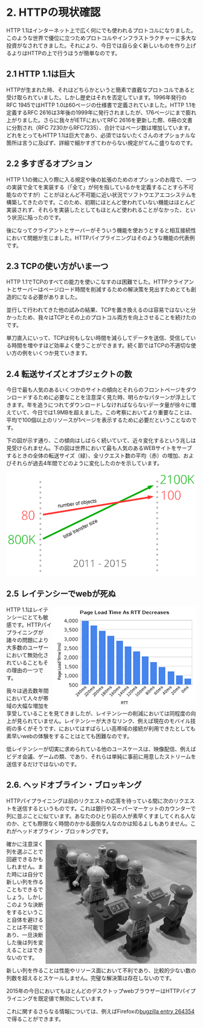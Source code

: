 # 2. HTTPの現状確認

HTTP 1.1はインターネット上で広く何にでも使われるプロトコルになりました。このような世界で優位に立つためプロトコルやインフラストラクチャーに多大な投資がなされてきました。それにより、今日では自ら全く新しいものを作り上げるよりはHTTPの上で行うほうが簡単なのです。

## 2.1 HTTP 1.1は巨大

HTTPが生まれた時、それはどちらかというと簡素で直截なプロトコルであると受け取られていました。しかし歴史はそれを否定しています。1996年発行のRFC 1945ではHTTP 1.0は60ページの仕様書で定義されていました。HTTP 1.1を定義するRFC 2616は3年後の1999年に発行されましたが、176ページにまで膨れ上がりました。さらに我々がIETFにおいてRFC 2616を更新した際、6冊の文書に分割され（RFC 7230からRFC7235）、合計ではページ数は増加しています。どれをとってもHTTP 1.1は巨大であり、必須ではないたくさんのオプショナルな箇所は言うに及ばず、詳細で細かすぎてわからない規定がてんこ盛りなのです。

## 2.2 多すぎるオプション

HTTP 1.1の微に入り際に入る規定や後の拡張のためのオプションのお陰で、一つの実装で全てを実装する（「全て」が何を指しているかを定義することすら不可能なのですが）ことがほとんど不可能に近い状況でソフトウエアエコシステムを構築してきたのです。このため、初期にほとんど使われていない機能はほとんど実装されず、それらを実装したとしてもほとんど使われることがなかった、という状況に陥ったのです。

後になってクライアントとサーバーがそういう機能を使おうとすると相互接続性において問題が生じました。HTTPパイプライニングはそのような機能の代表例です。

## 2.3 TCPの使い方がいま一つ

HTTP 1.1でTCPのすべての能力を使いこなすのは困難でした。HTTPクライアントとサーバーはページロード時間を削減するための解決策を見出すためとても創造的になる必要がありました。

並行して行われてきた他の試みの結果、TCPを置き換えるのは容易ではないと分かったため、我々はTCPとその上のプロトコル両方を向上させることを続けたのです。

単刀直入にいって、TCPは何もしない時間を減らしてデータを送信、受信している時間を増やすほど効率よく使うことができます。続く節ではTCPの不適切な使い方の例をいくつか見ていきます。

## 2.4 転送サイズとオブジェクトの数

今日で最も人気のあるいくつかのサイトの傾向とそれらのフロントページをダウンロードするために必要なことを注意深く見た時、明らかなパターンが浮上してきます。年を追うにつれてダウンロードしなければならないデータ量が徐々に増えていて、今日では1.9MBを超えました。この考察においてより重要なことは、平均で100個以上のリソースが1ページを表示するために必要だということなのです。

下の図が示す通り、この傾向はしばらく続いていて、近々変化するという兆しは見受けられません。下の図は世界において最も人気のあるWEBサイトをサーブするときの全体の転送サイズ（緑）、全リクエスト数の平均（赤）の増加、およびそれらが過去4年間でどのように変化したのかを示しています。

![転送量の増加](https://raw.githubusercontent.com/bagder/http2-explained/master/images/transfer-size-growth.png)

## 2.5 レイテンシーでwebが死ぬ

<img style="float: right;" src="https://raw.githubusercontent.com/bagder/http2-explained/master/images/page-load-time-rtt-decreases.png" />

HTTP 1.1はレイテンシーにとても敏感です。HTTPパイプライニングが諸々の問題により大多数のユーザーにおいて無効化されていることもその理由の一つです。

我々は過去数年間において人々が帯域の大幅な増加を享受していることを見てきましたが、レイテンシーの削減においては同程度の向上が見られていません。レイテンシーが大きなリンク、例えば現在のモバイル技術の多くがそうです、においてはすばらしい高帯域の接続が利用できたとしても素早いwebの体験をすることはとても困難なのです。

低レイテンシーが切実に求められている他のユースケースは、映像配信、例えばビデオ会議、ゲームの類、であり、それらは単純に事前に用意したストリームを送信するだけではないのです。

## 2.6. ヘッドオブライン・ブロッキング

HTTPパイプライニングは前のリクエストの応答を待っている間に次のリクエストを送信するというものです。これは銀行やスーパーマーケットのカウンターで列に並ぶことに似ています。あなたのひとり前の人が素早くすましてくれる人なのか、とても際限なく時間のかかる面倒な人なのかは知るよしもありません。これがヘッドオブライン・ブロッキングです。

<img style="float: right;" src="https://raw.githubusercontent.com/bagder/http2-explained/master/images/head-of-line-blocking.jpg" />

確かに注意深く列を選ぶことで回避できるかもしれません。また時には自分で新しい列を作ることもできるでしょう。しかしこのような決断をするということ自体を避けることは不可能であり、一旦決断した後は列を変えることはできないのです。

新しい列を作ることは性能やリソース面において不利であり、比較的少ない数の列数を超えるとスケールしません。完璧な解決策は存在しないのです。

2015年の今日においてもほとんどのデスクトップwebブラウザーはHTTPパイプライニングを既定値で無効にしています。

これに関するさらなる情報については、例えばFirefoxの[bugzilla entry 264354](https://bugzilla.mozilla.org/show_bug.cgi?id=264354)で得ることができます。
